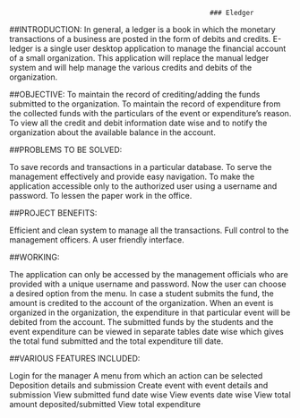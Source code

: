                                                       ### Eledger

##INTRODUCTION:
In general, a ledger is a book in which the monetary transactions of a business are posted in the form of debits and credits.
E-ledger is a single user desktop application to manage the financial account of a small organization.
This application will replace the manual ledger system and will help manage the various credits and debits of the organization.


##OBJECTIVE:
To maintain the record of crediting/adding the funds submitted to the organization.
 To maintain the record of expenditure from the collected funds with the particulars of the event or expenditure’s reason.
 To view all the credit and debit information date wise and to notify the organization about the available balance in the account.


##PROBLEMS TO BE SOLVED:

To save records and transactions in a particular database.
To serve the management effectively and provide easy navigation.
 To make the application accessible only to the authorized user using a username and password.
To lessen the paper work in the office.

##PROJECT BENEFITS:

Efficient and clean system to manage all the transactions.
Full control to the management officers.
A user friendly interface.

##WORKING:

The application can only be accessed by the management officials who are provided with a unique username and password.
Now the user can choose a desired option from the menu.
In case a student submits the fund, the amount is credited to the account of the organization. 
When an event is organized in the organization, the expenditure in that particular event will be debited from the account.
The submitted funds by the students and the event expenditure can be viewed in separate tables date wise which gives the total fund submitted and the total expenditure till date.


##VARIOUS FEATURES INCLUDED:


Login for the manager
A menu from which an action can be selected
Deposition details and submission
Create event with event details and submission
View submitted fund date wise
View events date wise
View total amount deposited/submitted
View total expenditure
